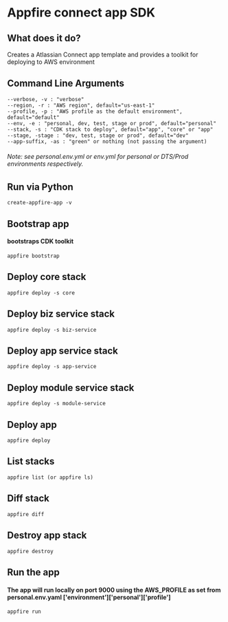 
# Appfire connect app SDK  
  
## What does it do?  
Creates a Atlassian Connect app template and provides a toolkit for deploying to AWS environment  
  
## Command Line Arguments  
```  
--verbose, -v : "verbose"  
--region, -r : "AWS region", default="us-east-1"  
--profile, -p : "AWS profile as the default environment", default="default"  
--env, -e : "personal, dev, test, stage or prod", default="personal"  
--stack, -s : "CDK stack to deploy", default="app", "core" or "app"
--stage, -stage : "dev, test, stage or prod", default="dev"
--app-suffix, -as : "green" or nothing (not passing the argument)
```  
###### Note: see personal.env.yml or env.yml for personal or DTS/Prod environments respectively.  
  
## Run via Python  
```  
create-appfire-app -v  
```  
  
## Bootstrap app  
#### bootstraps CDK toolkit   
```  
appfire bootstrap   
``` 

## Deploy core stack  
```  
appfire deploy -s core 
```

## Deploy biz service stack  
```  
appfire deploy -s biz-service 
```

## Deploy app service stack  
```  
appfire deploy -s app-service 
```

## Deploy module service stack  
```  
appfire deploy -s module-service 
```

## Deploy app  
```  
appfire deploy 
```

## List stacks  
```  
appfire list (or appfire ls)  
```  
 
## Diff stack  
```
appfire diff   
```
## Destroy app stack  
```
appfire destroy 
```

## Run the app
#### The app will run locally on port 9000 using the AWS_PROFILE as set from personal.env.yaml ['environment']['personal']['profile']
```
appfire run 
```